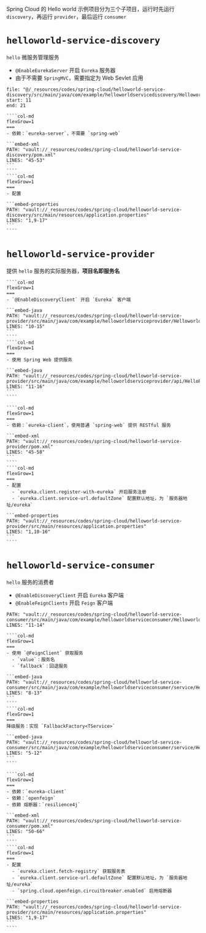 Spring  Cloud  的 Hello world 示例项目分为三个子项目，运行时先运行 `discovery`，再运行 `provider`，最后运行 `consumer`

#  `helloworld-service-discovery`

`hello` 微服务管理服务
- `@EnableEurekaServer` 开启 `Eureka` 服务器
- 由于不需要 `SpringMVC`，需要指定为 Web Sevlet 应用

```reference hl:12,16-18
file: "@/_resources/codes/spring-cloud/helloworld-service-discovery/src/main/java/com/example/helloworldservicediscovery/HelloworldServiceDiscoveryApplication.java"
start: 11
end: 21
```

`````col
````col-md
flexGrow=1
===
- 依赖：`eureka-server`，不需要 `spring-web`

```embed-xml
PATH: "vault://_resources/codes/spring-cloud/helloworld-service-discovery/pom.xml"
LINES: "45-53"
```
````
````col-md
flexGrow=1
===
- 配置

```embed-properties
PATH: "vault://_resources/codes/spring-cloud/helloworld-service-discovery/src/main/resources/application.properties"
LINES: "1,9-17"
```
````
`````

#  `helloworld-service-provider`

提供 `hello` 服务的实际服务器，**项目名即服务名**

`````col
````col-md
flexGrow=1
===
- `@EnableDiscoveryClient` 开启 `Eureka` 客户端

```embed-java
PATH: "vault://_resources/codes/spring-cloud/helloworld-service-provider/src/main/java/com/example/helloworldserviceprovider/HelloworldServiceProviderApplication.java"
LINES: "10-15"
```
````
````col-md
flexGrow=1
===
- 使用 Spring Web 提供服务

```embed-java
PATH: "vault://_resources/codes/spring-cloud/helloworld-service-provider/src/main/java/com/example/helloworldserviceprovider/api/HelloProviderEndpoint.java"
LINES: "11-16"
```
````
`````

`````col
````col-md
flexGrow=1
===
- 依赖：`eureka-client`，使用普通 `spring-web` 提供 RESTful 服务

```embed-xml
PATH: "vault://_resources/codes/spring-cloud/helloworld-service-provider/pom.xml"
LINES: "45-58"
```
````
````col-md
flexGrow=1
===
- 配置
  - `eureka.client.register-with-eureka` 开启服务注册
  - `eureka.client.service-url.defaultZone` 配置默认地址，为 `服务器地址/eureka`

```embed-properties
PATH: "vault://_resources/codes/spring-cloud/helloworld-service-provider/src/main/resources/application.properties"
LINES: "1,10-16"
```
````
`````

#  `helloworld-service-consumer`

`hello` 服务的消费者

- `@EnableDiscoveryClient` 开启 `Eureka` 客户端
- `@EnableFeignClients` 开启 `Feign` 客户端

```embed-java
PATH: "vault://_resources/codes/spring-cloud/helloworld-service-consumer/src/main/java/com/example/helloworldserviceconsumer/HelloworldServiceConsumerApplication.java"
LINES: "11-14"
```

`````col
````col-md
flexGrow=1
===
- 使用 `@FeignClient` 获取服务
  - `value`：服务名
  - `fallback`：回退服务

```embed-java
PATH: "vault://_resources/codes/spring-cloud/helloworld-service-consumer/src/main/java/com/example/helloworldserviceconsumer/service/HelloService.java"
LINES: "8-13"
```
````
````col-md
flexGrow=1
===
降级服务：实现 `FallbackFactory<TService>`

```embed-java
PATH: "vault://_resources/codes/spring-cloud/helloworld-service-consumer/src/main/java/com/example/helloworldserviceconsumer/service/HelloServiceFallback.java"
LINES: "5-12"
```
````
`````

`````col
````col-md
flexGrow=1
===
- 依赖：`eureka-client`
- 依赖：`openfeign`
- 依赖 熔断器：`resilience4j`

```embed-xml
PATH: "vault://_resources/codes/spring-cloud/helloworld-service-consumer/pom.xml"
LINES: "50-66"
```
````
````col-md
flexGrow=1
===
- 配置
  - `eureka.client.fetch-registry` 获取服务表
  - `eureka.client.service-url.defaultZone` 配置默认地址，为 `服务器地址/eureka`
  - `spring.cloud.openfeign.circuitbreaker.enabled` 启用熔断器

```embed-properties
PATH: "vault://_resources/codes/spring-cloud/helloworld-service-provider/src/main/resources/application.properties"
LINES: "1,9-17"
```
````
`````
